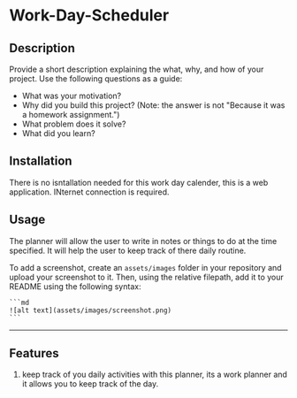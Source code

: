 # Work-Day-Scheduler

## Description

Provide a short description explaining the what, why, and how of your project. Use the following questions as a guide:

- What was your motivation?
- Why did you build this project? (Note: the answer is not "Because it was a homework assignment.")
- What problem does it solve?
- What did you learn?


## Installation

There is no isntallation needed for this work day calender, this is a web application. 
INternet connection is required.

## Usage
The planner will allow the user to write in notes or things to do at the time specified. It will help the user to keep track of there daily routine.

To add a screenshot, create an `assets/images` folder in your repository and upload your screenshot to it. Then, using the relative filepath, add it to your README using the following syntax:

    ```md
    ![alt text](assets/images/screenshot.png)
    ```

---

## Features

1. keep track of you daily activities with this planner, its a work planner and it allows you to keep track of the day.
